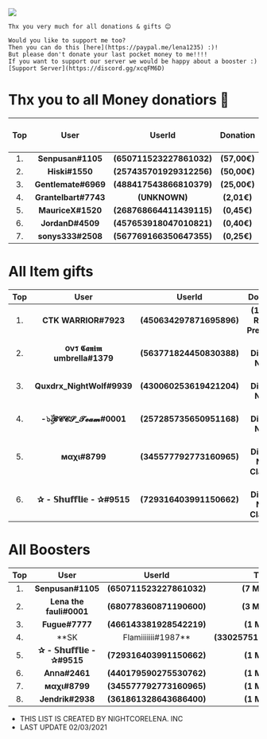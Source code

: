 <img src=https://user-images.githubusercontent.com/59476216/109599061-76f00000-7b12-11eb-890c-f50d992649fb.jpg>

```Hi This is the official Donation and boost list from Lena's Eiscafe
Thx you very much for all donations & gifts 😊

Would you like to support me too?
Then you can do this [here](https://paypal.me/lena1235) :)!
But please don't donate your last pocket money to me!!!!
If you want to support our server we would be happy about a booster :)
[Support Server](https://discord.gg/xcqFM6D)
```

# Thx you to all Money donatiors 💖

| Top | User | UserId | Donation | Please Support all 💙 |
| :---:   | :-: | :-: |:-: | :-: |
|1.| **Senpusan#1105** | **(650711523227861032)** | **(57,00€)**| - |
|2.| **Hiski#1550** | **(257435701929312256)** | **(50,00€)** | [Youtube](https://youtube.com/c/hiski) |
|3.| **Gentlemate#6969** | **(488417543866810379)** | **(25,00€)** | [Twitter](https://twitter.com/Gentlemate3) |
|4.| **Grantelbart#7743** | **(UNKNOWN)** | **(2,01€)** | - |
|5.| **MauriceX#1520** | **(268768664411439115)** | **(0,45€)** | [Github](https://github.com/MauriceX24) |
|6.| **JordanD#4509** | **(457653918047010821)** | **(0,40€)** | - |
|7.| **sonys333#2508** | **(567769166350647355)** | **(0,25€)** | [Youtube](https://youtube.com/user/Sonys333) |

# All Item gifts

| Top | User | UserId | Donation | Please Support all 💙 |
| :---:   | :-: | :-: |:-: | :-: |
|1.| **CTK WARRIOR#7923** | **(450634297871695896)** | **(1 Yeah Repl.it Premium)** | [Youtube](https://youtube.com/user/DBD AND MORE)
|2.| **օνร 𝕮𝖆𝖓𝖎𝖒 umbrella#1379** | **(563771824450830388)** | **(1× Discord Nitro)** | - |
|3.| **Quxdrx_NightWolf#9939** | **(430060253619421204)** | **(1× Discord Nitro)** | [Youtube](https://youtube.com/channel/UCsztsvIU5SOfy8Iii1uIGUw)
|4.| **-๖ۣۜ𝓑𝓒𝓒𝓢_𝓣𝓮𝓪𝓶#0001** | **(257285735650951168)** | **(1× Discord Nitro)** | - |
|5.| **мαχι#8799** | **(345577792773160965)** | **(2× Discord Nitro Classic)** | [Youtube](https://youtube.com/channel/UC1CAAmd23sXilTg1JvJFDLg)
|6.| **✰ - 𝕊𝕙𝕦𝕗𝕗𝕝𝕚𝕖 - ✰#9515** | **(729316403991150662)** | **(1× Discord Nitro Classic)** | [Twitch](https://twitch.tv/wtshuffle)

# All Boosters

| Top | User | UserId | Time | boosting |
| :---:   | :-: | :-: | :-: | :-: |
|1.| **Senpusan#1105** | **(650711523227861032)** | **(7 Monate)** | **(14×)** |
|2.| **Lena the fauli#0001** | **(680778360871190600)** | **(3 Monate)** | **(×6)** |
|3.| **Fugue#7777** | **(466143381928542219)** | **(1 Monat)** | **(×13)** |
|4.| **SK|Flamiiiiiii#1987** | **(330257511821082624)** | **Unknown** | **(×1)** |
|5.| **✰ - 𝕊𝕙𝕦𝕗𝕗𝕝𝕚𝕖 - ✰#9515** | **(729316403991150662)** | **(1 Monat)** | **(×5)** |
|6.| **𝖠𝗇𝗇𝖺#2461** | **(440179590275530762)** | **(1 Monat)** | **(×1)** |
|7.| **мαχι#8799** | **(345577792773160965)** | **(1 Monat)** | **(×1)** |
|8.| **Jendrik#2938** | **(361861328643686400)** | **(1 Monat)** | **(×3)** |

- THIS LIST IS CREATED BY NIGHTCORELENA. INC
- LAST UPDATE 02/03/2021
